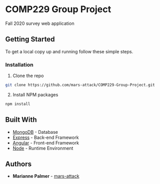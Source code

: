 # COMP229 Group Project

Fall 2020 survey web application

## Getting Started

To get a local copy up and running follow these simple steps.

### Installation

1. Clone the repo

```sh
git clone https://github.com/mars-attack/COMP229-Group-Project.git
```
2. Install NPM packages
```sh
npm install
```

## Built With

* [MongoDB](https://www.mongodb.com/) - Database
* [Express](https://expressjs.com/) - Back-end Framework
* [Angular](https://angular.io/) - Front-end Framework
* [Node](https://nodejs.org/en/) - Runtime Environment


## Authors

* **Marianne Palmer** - [mars-attack](https://github.com/mars-attack)